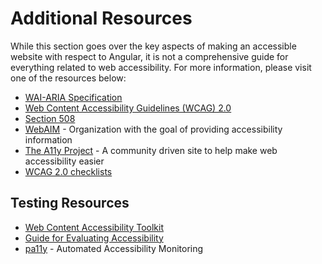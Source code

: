 # Additional Resources

While this section goes over the key aspects of making an accessible website with respect to Angular, it is not a comprehensive guide for everything related to web accessibility. For more information, please visit one of the resources below:

- [WAI-ARIA Specification](https://www.w3.org/TR/wai-aria/)
- [Web Content Accessibility Guidelines (WCAG) 2.0](https://www.w3.org/TR/WCAG20/)
- [Section 508](https://www.section508.gov/)
- [WebAIM](http://webaim.org/) - Organization with the goal of providing accessibility information
- [The A11y Project](http://a11yproject.com/) - A community driven site to help make web accessibility easier
- [WCAG 2.0 checklists](https://www.wuhcag.com/wcag-checklist/)

## Testing Resources
- [Web Content Accessibility Toolkit](https://www.w3.org/WAI/ER/tools/)
- [Guide for Evaluating Accessibility](https://www.w3.org/WAI/eval/Overview.html)
- [pa11y](http://pa11y.org/) - Automated Accessibility Monitoring
